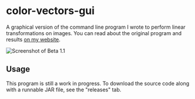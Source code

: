 # color-vectors-gui
A graphical version of the command line program I wrote to perform linear transformations on images.
You can read about the original program and results
[on my website](https://www.haywalk.ca/math/colours-as-vectors.html).

![Screenshot of Beta 1.1](https://raw.githubusercontent.com/haywalk/colour-vectors-gui/master/screenshot.png "The program in action")

## Usage

This program is still a work in progress. To download the source code along with a runnable JAR file, see the "releases" tab.
